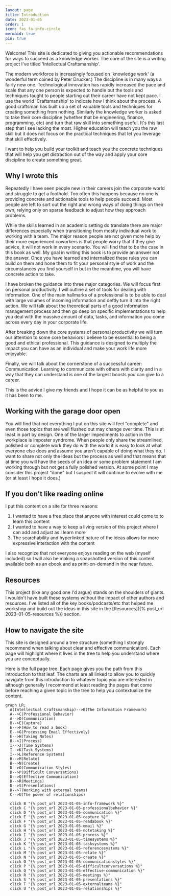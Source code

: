```yaml
---
layout: page
title: Introduction
date: 2023-01-05
order: 1
icon: fas fa-info-circle
mermaid: true
pin: true
---
```


Welcome! This site is dedicated to giving you actionable recommendations for ways to succeed as a knowledge worker. The core of the site is a writing project I've titled 'Intellectual Craftsmanship'.

The modern workforce is increasingly focused on 'knowledge work' (a wonderful term coined by Peter Drucker.) The discipline is in many ways a fairly new one. Technological innovation has rapidly increased the pace and scale that any one person is expected to handle but the tools and techniques taught to people starting out their career have not kept pace. I use the world 'Craftsmanship' to indicate how I think about the process. A good craftsman has built up a set of valuable tools and techniques for creating something from nothing. Similarly the knowledge worker is asked to take their core discipline (whether that be engineering, finance, programming, etc) and turn that raw skill into something useful. It's this last step that I see lacking the most. Higher education will teach you the raw skill but it does not focus on the practical techniques that let you leverage that skill effectively.

I want to help you build your toolkit and teach you the concrete techniques that will help you get distraction out of the way and apply your core discipline to create something great.

## Why I wrote this
Repeatedly I have seen people new in their careers join the corporate world and struggle to get a foothold. Too often this happens because no one is providing concrete and actionable tools to help people succeed. Most people are left to sort out the right and wrong ways of doing things on their own, relying only on sparse feedback to adjust how they approach problems.

While the skills learned in an academic setting do translate there are major differences especially when transitioning from mostly individual work to working with a team.
The major reason people are not given more help by their more experienced coworkers is that people worry that if they give advice, it will not work in every scenario. You will find that to be the case in this book as well. My goal in writing this book is to provide an answer not the answer. Once you have learned and internalized these rules you can build on them and hone them to fit your personal style of work and the circumstances you find yourself in but in the meantime, you will have concrete action to take.

I have broken the guidance into three major categories. We will focus first on personal productivity. I will outline a set of tools for dealing with information. One of the main hallmarks of a professional is to be able to deal with large volumes of incoming information and deftly turn it into the right action. We will talk about the theoretical parts of a good information management process and then go deep on specific implementations to help you deal with the massive amount of data, tasks, and information you come across every day in your corporate life.

After breaking down the core systems of personal productivity we will turn our attention to some core behaviors I believe to be essential to being a good and ethical professional. This guidance is designed to multiply the impact you can have as an individual and make your work life more enjoyable.

Finally, we will talk about the cornerstone of a successful career: Communication. Learning to communicate with others with clarity and in a way that they can understand is one of the largest boosts you can give to a career.

This is the advice I give my friends and I hope it can be as helpful to you as it has been to me.

## Working with the garage door open
You will find that not everything I put on this site will feel "complete" and even those topics that are well flushed out may change over time. This is at least in part by design. One of the larger impediments to action in the workplace is imposter syndrome. When people only share the streamlined, polished or complete work they do with the world it is easy to look at what everyone else does and assume you aren't capable of doing what they do. I want to share not only the ideas but the process as well and that means that at time you will have the seeds of an idea or some problem statement I am working through but not get a fully polished version. At some point I may consider this project "done" but I suspect it will continue to evolve with me (or at least I hope it does.)

## If you don't like reading online
I put this content on a site for three reasons:

1. I wanted to have a free place that anyone with interest could come to to learn this content
2. I wanted to have a way to keep a living version of this project where I can add and adjust as I learn more
3. The searchability and hyperlinked nature of the ideas allows for more expressive interaction with the content

I also recognize that not everyone enjoys reading on the web (myself included) so I will also be making a snapshotted version of this content available both as an ebook and as print-on-demand in the near future.

## Resources
This project (like any good one I'd argue) stands on the shoulders of giants. I wouldn't have built these systems without the impact of other authors and resources. I've listed all of the key books/podcasts/etc that helped me workshop and build out the ideas in this site in the [Resources]({% post_url 2023-01-05-resources %}) section.

## How to navigate the site
This site is designed around a tree structure (something I strongly recommend when talking about clear and effective communication). Each page will highlight where it lives in the tree to help you understand where you are conceptually.

Here is the full page tree. Each page gives you the path from this introduction to that leaf. The charts are all linked to allow you to quickly navigate from this introduction to whatever topic you are interested in although generally I recommend at least reading the pages that come before reaching a given topic in the tree to help you contextualize the content.

```mermaid
graph LR; 
  A(Intellectual Craftsmanship)-->B(The Information Framework)
  A-->C(Professional Behavior)
  A-->D(Communication)
  B-->E(Capture)
  E-->F(How to read a book)
  E-->G(Processing Email Effectively)
  E-->H(Taking Notes)
  B-->I(Process)
  I-->J(Time Systems)
  I-->K(Task Systems)
  I-->L(Reference Systems)
  B-->M(Relate)  
  B-->N(Create)
  D-->O(Communication Styles)
  D-->P(Difficult Conversations)
  D-->Q(Effective Communication)
  D-->R(Meetings)
  D-->S(Presentations)
  D-->T(Working with external teams)
  C-->U(The power of relationships)

  click B "{% post_url 2023-01-05-info-framework %}"
  click C "{% post_url 2023-01-05-professionalbehavior %}"
  click D "{% post_url 2023-01-05-communication %}"
  click E "{% post_url 2023-01-05-capture %}"
  click F "{% post_url 2023-01-05-readabook %}"
  click G "{% post_url 2023-01-05-email %}"
  click H "{% post_url 2023-01-05-notetaking %}"
  click I "{% post_url 2023-01-05-process %}"
  click J "{% post_url 2023-01-05-timesystems %}"
  click K "{% post_url 2023-01-05-tasksystems %}"
  click L "{% post_url 2023-01-05-referencesystems %}"
  click M "{% post_url 2023-01-05-relate %}"
  click N "{% post_url 2023-01-05-create %}"
  click O "{% post_url 2023-01-05-communicationstyles %}"
  click P "{% post_url 2023-01-05-difficultconversations %}"
  click Q "{% post_url 2023-01-05-effective-communication %}"
  click R "{% post_url 2023-01-05-meetings %}"
  click S "{% post_url 2023-01-05-presentations %}"
  click T "{% post_url 2023-01-05-externalteams %}"
  click U "{% post_url 2023-01-05-relationships %}"
```